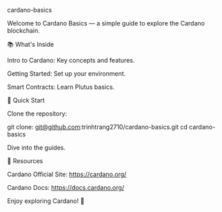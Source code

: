 cardano-basics

Welcome to Cardano Basics — a simple guide to explore the Cardano blockchain.

📚 What's Inside

Intro to Cardano: Key concepts and features.

Getting Started: Set up your environment.

Smart Contracts: Learn Plutus basics.

🚀 Quick Start

Clone the repository:

git clone: git@github.com:trinhtrang2710/cardano-basics.git
cd cardano-basics

Dive into the guides.

📌 Resources

Cardano Official Site: https://cardano.org/

Cardano Docs: https://docs.cardano.org/

Enjoy exploring Cardano! 🚀

